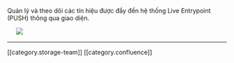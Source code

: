 Quản lý và theo dõi các tín hiệu được đẩy đến hệ thống Live Entrypoint (PUSH) thông qua giao diện.

     ![](images/storage/image2021-11-17_15-32-34.png)



*****

[[category.storage-team]] 
[[category.confluence]] 

